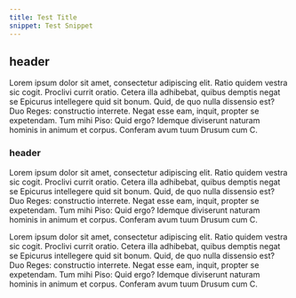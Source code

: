 ```yaml
---
title: Test Title
snippet: Test Snippet
---
```


## header

Lorem ipsum dolor sit amet, consectetur adipiscing elit. Ratio quidem vestra sic cogit. Proclivi currit oratio. Cetera illa adhibebat, quibus demptis negat se Epicurus intellegere quid sit bonum. Quid, de quo nulla dissensio est? Duo Reges: constructio interrete. Negat esse eam, inquit, propter se expetendam. Tum mihi Piso: Quid ergo? Idemque diviserunt naturam hominis in animum et corpus. Conferam avum tuum Drusum cum C.

### header

Lorem ipsum dolor sit amet, consectetur adipiscing elit. Ratio quidem vestra sic cogit. Proclivi currit oratio. Cetera illa adhibebat, quibus demptis negat se Epicurus intellegere quid sit bonum. Quid, de quo nulla dissensio est? Duo Reges: constructio interrete. Negat esse eam, inquit, propter se expetendam. Tum mihi Piso: Quid ergo? Idemque diviserunt naturam hominis in animum et corpus. Conferam avum tuum Drusum cum C.

Lorem ipsum dolor sit amet, consectetur adipiscing elit. Ratio quidem vestra sic cogit. Proclivi currit oratio. Cetera illa adhibebat, quibus demptis negat se Epicurus intellegere quid sit bonum. Quid, de quo nulla dissensio est? Duo Reges: constructio interrete. Negat esse eam, inquit, propter se expetendam. Tum mihi Piso: Quid ergo? Idemque diviserunt naturam hominis in animum et corpus. Conferam avum tuum Drusum cum C.
